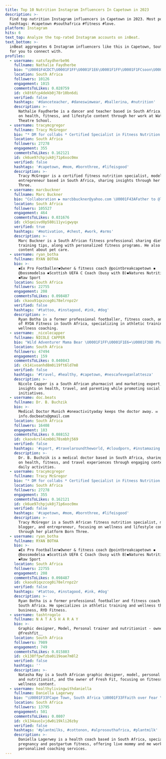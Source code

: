 ```yaml
---
title: Top 10 Nutrition Instagram Influencers In Capetown in 2023
description: >-
  Find top nutrition Instagram influencers in Capetown in 2023. Most popular
  hashtags: #capetown #southafrica #fitness #love.
platform: Instagram
hits: 6
text_top: Analyze the top-rated Instagram accounts on inBeat.
text_bottom: >-
  inBeat aggregates 6 Instagram influencers like this in Capetown, South Africa
  for you to connect with.
profiles:
  - username: natsfaydherbe96
    fullname: Nathalie Faydherbe
    bio: "\U0001F4CDCT\U0001F1FF\U0001F1E6\U0001F1FF\U0001F1FCsoon\U0001F1E6\U0001F1FA Health•Fitness•Lifestyle @waterfronttheatreschool Dancer/Teacher\U0001FA70 @etacapetown \U0001F393 \U0001F497@mattyg_wp SocialMediaManager @lifehealthsa @laluciec"
    location: South Africa
    followers: 10126
    engagement: 1015
    commentsToLikes: 0.028759
    id: ck8t6fcp4dekb0j78r10bn6di
    verified: false
    hashtags: '#danceteacher, #daneswimwear, #ballerina, #nutrition'
    description: >-
      Nathalie Faydherbe is a dancer and teacher based in South Africa, focusing
      on health, fitness, and lifestyle content through her work at Waterfront
      Theatre School.
  - username: tracymcgregor
    fullname: Tracy McGregor
    bio: "* DM for collabs * Certified Specialist in Fitness Nutrition \U0001F34F South African ~ Model ~ Blogger ~ Entrepreneur ~ BLOG @"
    location: South Africa
    followers: 27278
    engagement: 355
    commentsToLikes: 0.162121
    id: ck6ue97chpjuk0j71p6xoc0mx
    verified: false
    hashtags: '#capetown, #mom, #bornthree, #lifeisgood'
    description: >-
      Tracy McGregor is a certified fitness nutrition specialist, model, and
      entrepreneur based in South Africa, sharing insights through her blog Born
      Three.
  - username: marcbuckner
    fullname: Marc Buckner
    bio: "Collaboration ▶️ marcbbuckner@yahoo.com \U0001F43AFather to @lunaluludog \U0001F3D8Rental properties @capetownaccommodations"
    location: South Africa
    followers: 105527
    engagement: 464
    commentsToLikes: 0.031676
    id: ck5qeisvd0p580i11yvigwyqx
    verified: true
    hashtags: '#motivation, #chest, #work, #arms'
    description: >-
      Marc Buckner is a South African fitness professional sharing diet and
      training tips, along with personalized fitness programs. He also features
      content about pet care.
  - username: ryan_botha
    fullname: RYAN BOTHA
    bio: >-
      ◾️Ex Pro Footballer◾️Owner & fitness coach @pointbreakcapetown ◾️
      @bossmodelsa ◾️Scottish UEFA C Coach (busy with B)◾️Natures Nutrition
      ◾️Raw Sport
    location: South Africa
    followers: 22755
    engagement: 208
    commentsToLikes: 0.098487
    id: ckaou91qxzcog0i78elrnpz2r
    verified: false
    hashtags: '#tattoo, #instagood, #ink, #dog'
    description: >-
      Ryan Botha is a former professional footballer, fitness coach, and owner
      of RYDA Fitness in South Africa, specializing in athletic training and
      wellness coaching.
  - username: _nicolecapper
    fullname: NICOLE CAPPER
    bio: "Wild Adventurer Mama Bear \U0001F1FF\U0001F1E6➡️\U0001F30D Pharmacist & Marketing Maven @theimpacthub @uprisingza @rarediseasessa"
    location: South Africa
    followers: 47494
    engagement: 159
    commentsToLikes: 0.040843
    id: ck14ivoanhd8m0i19ft6ld7m8
    verified: false
    hashtags: '#travel, #healthy, #capetown, #nescafeveganlattesza'
    description: >-
      Nicole Capper is a South African pharmacist and marketing expert, sharing
      insights on health, travel, and parenting while promoting social impact
      initiatives.
  - username: doc.beats
    fullname: Dr. B. Buchzik
    bio: >-
      Medical Doctor Munich #oneactivityaday keeps the doctor away. ✉
      info.docbeats@gmail.com
    location: South Africa
    followers: 16408
    engagement: 183
    commentsToLikes: 0.088152
    id: ckaovkrsl4zmb0i78smbhj569
    verified: false
    hashtags: '#sport, #travelaroundtheworld, #cloudporn, #instamazing'
    description: >-
      Dr. B. Buchzik is a medical doctor based in South Africa, sharing insights
      on health, fitness, and travel experiences through engaging content and
      daily activities.
  - username: tracymcgregor
    fullname: Tracy McGregor
    bio: "* DM for collabs * Certified Specialist in Fitness Nutrition \U0001F34F South African ~ Model ~ Blogger ~ Entrepreneur ~ BLOG @"
    location: South Africa
    followers: 27278
    engagement: 355
    commentsToLikes: 0.162121
    id: ck6ue97chpjuk0j71p6xoc0mx
    verified: false
    hashtags: '#capetown, #mom, #bornthree, #lifeisgood'
    description: >-
      Tracy McGregor is a South African fitness nutrition specialist, model,
      blogger, and entrepreneur, focusing on wellness and lifestyle content
      through her platform Born Three.
  - username: ryan_botha
    fullname: RYAN BOTHA
    bio: >-
      ◾️Ex Pro Footballer◾️Owner & fitness coach @pointbreakcapetown ◾️
      @bossmodelsa ◾️Scottish UEFA C Coach (busy with B)◾️Natures Nutrition
      ◾️Raw Sport
    location: South Africa
    followers: 22755
    engagement: 208
    commentsToLikes: 0.098487
    id: ckaou91qxzcog0i78elrnpz2r
    verified: false
    hashtags: '#tattoo, #instagood, #ink, #dog'
    description: >-
      Ryan Botha is a former professional footballer and fitness coach based in
      South Africa. He specializes in athletic training and wellness through his
      business, RYD Fitness.
  - username: tashtrogolo
    fullname: N A T A S H A R A Y
    bio: >-
      Graphic designer, Model, Personal trainer and nutritionist - owner of
      @freshfit__
    location: South Africa
    followers: 7989
    engagement: 749
    commentsToLikes: 0.015803
    id: ck138ffpwfzba0i19oae7m8l2
    verified: false
    hashtags: ''
    description: >-
      Natasha Ray is a South African graphic designer, model, personal trainer,
      and nutritionist, and the owner of Fresh Fit, focusing on fitness and
      wellness content.
  - username: healthylivingwithdaniella
    fullname: Daniella Lagerwey
    bio: "\U0001F33FCape Town, South Africa \U0001F33FFaith over Fear \U0001F33FQualified Nutrition & Fitness Coach \U0001F33FOwner @bourncapetown \U0001F33FFoodie @healthyrecipeswithdaniella \U0001F33FMama \U0001F476\U0001F3FC \U0001F495"
    location: South Africa
    followers: 13795
    engagement: 501
    commentsToLikes: 0.0807
    id: ck134auo1vjdw0i19kli26zby
    verified: false
    hashtags: '#plantmilks, #cottonon, #alprosouthafrica, #plantmilk'
    description: >-
      Daniella Lagerwey is a health coach based in South Africa, specializing in
      pregnancy and postpartum fitness, offering live mommy and me workouts and
      personalized coaching services.
---
```



